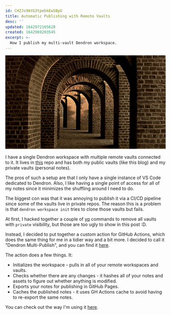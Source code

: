 ```yaml
---
id: CHZJs9AYG3tpebkEwSBpU
title: Automatic Publishing with Remote Vaults
desc: ''
updated: 1642972165628
created: 1642969203545
excerpt: >-
  How I publish my multi-vault Dendron workspace.
---
```


![vaults](/assets/images/vaults.jpg)

I have a single Dendron workspace with multiple remote vaults connected to it.
It lives in [this](https://github.com/invakid404/dendron-workspace) repo and has
both my public vaults (like this blog) and my private vaults (personal notes).

The pros of such a setup are that I only have a single instance of VS Code
dedicated to Dendron. Also, I like having a single point of access for all of my
notes since it minimizes the shuffling around I need to do.

The biggest con was that it was annoying to publish it via a CI/CD pipeline
since some of the vaults live in private repos. The reason this is a problem is
that `dendron workspace init` tries to clone those vaults but fails.

At first, I hacked together a couple of [yq](https://github.com/kislyuk/yq)
commands to remove all vaults with `private` visibility, but those are too ugly
to show in this post :D.

Instead, I decided to put together a custom action for GitHub Actions, which
does the same thing for me in a tidier way and a bit more. I decided to call it
"Dendron Multi-Publish", and you can find it
[here](https://github.com/invakid404/dendron-multi-publish-action).

The action does a few things. It:
- Initializes the workspace - pulls in all of your remote workspaces and vaults.
- Checks whether there are any changes - it hashes all of your notes and assets
  to figure out whether anything is modified.
- Exports your notes for publishing in GitHub Pages.
- Caches the published notes - it uses GH Actions cache to avoid having to
  re-export the same notes.
  
You can check out the way I'm using it
[here](https://github.com/invakid404/dendron-workspace/blob/master/.github/workflows/publish.yml).